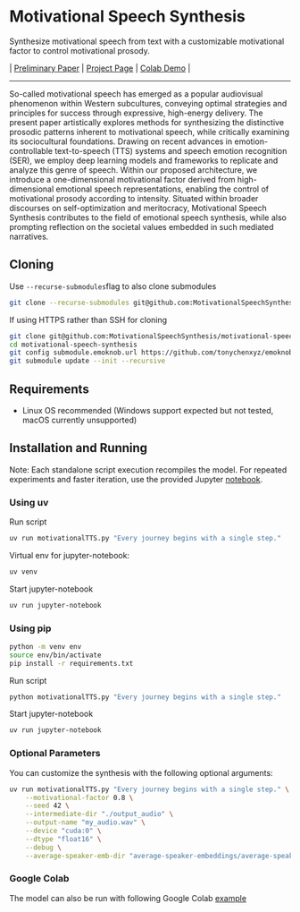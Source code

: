 # Motivational Speech Synthesis

Synthesize motivational speech from text with a customizable motivational factor to control motivational prosody.

| [Preliminary Paper](https://motivationalspeechsynthesis.github.io/motivational-speech-synthesis.github.io/assets/paper.pdf) | [Project Page](https://motivationalspeechsynthesis.github.io/motivational-speech-synthesis.github.io/) | [Colab Demo](https://colab.research.google.com/github/MotivationalSpeechSynthesis/motivational-speech-synthesis/blob/main/google_colab.ipynb) |

---

So-called motivational speech has emerged as a popular audiovisual phenomenon within Western subcultures, conveying optimal strategies and principles for success through expressive, high-energy delivery. The present paper artistically explores methods for synthesizing the distinctive prosodic patterns inherent to motivational speech, while critically examining its sociocultural foundations. Drawing on recent advances in emotion-controllable text-to-speech (TTS) systems and speech emotion recognition (SER), we employ deep learning models and frameworks to replicate and analyze this genre of speech. Within our proposed architecture, we introduce a one-dimensional motivational factor derived from high-dimensional emotional speech representations, enabling the control of motivational prosody according to intensity. Situated within broader discourses on self-optimization and meritocracy, Motivational Speech Synthesis contributes to the field of emotional speech synthesis, while also prompting reflection on the societal values embedded in such mediated narratives.</p>


## Cloning
Use `--recurse-submodules`flag to also clone submodules
```bash
git clone --recurse-submodules git@github.com:MotivationalSpeechSynthesis/motivational-speech-synthesis.git
```

If using HTTPS rather than SSH for cloning 
```bash
git clone git@github.com:MotivationalSpeechSynthesis/motivational-speech-synthesis.git
cd motivational-speech-synthesis
git config submodule.emoknob.url https://github.com/tonychenxyz/emoknob.git
git submodule update --init --recursive
```

## Requirements

- Linux OS recommended (Windows support expected but not tested, macOS currently unsupported)

## Installation and Running

Note: Each standalone script execution recompiles the model. For repeated experiments and faster iteration, use the provided Jupyter [notebook](https://github.com/MotivationalSpeechSynthesis/motivational-speech-synthesis/blob/main/inference_example.ipynb).

### Using uv

Run script

```bash
uv run motivationalTTS.py "Every journey begins with a single step."
```

Virtual env for jupyter-notebook:

```bash
uv venv
```

Start jupyter-notebook

```bash
uv run jupyter-notebook
```

### Using pip

```bash
python -m venv env
source env/bin/activate
pip install -r requirements.txt
```

Run script

```bash
python motivationalTTS.py "Every journey begins with a single step."
```

Start jupyter-notebook

```bash
uv run jupyter-notebook
```

### Optional Parameters

You can customize the synthesis with the following optional arguments:

```bash
uv run motivationalTTS.py "Every journey begins with a single step." \
    --motivational-factor 0.8 \
    --seed 42 \
    --intermediate-dir "./output_audio" \
    --output-name "my_audio.wav" \
    --device "cuda:0" \
    --dtype "float16" \
    --debug \
    --average-speaker-emb-dir "average-speaker-embeddings/average-speaker-embeddings_400"
```

### Google Colab

The model can also be run with following Google Colab [example](https://colab.research.google.com/github/MotivationalSpeechSynthesis/motivational-speech-synthesis/blob/main/google_colab.ipynb)

